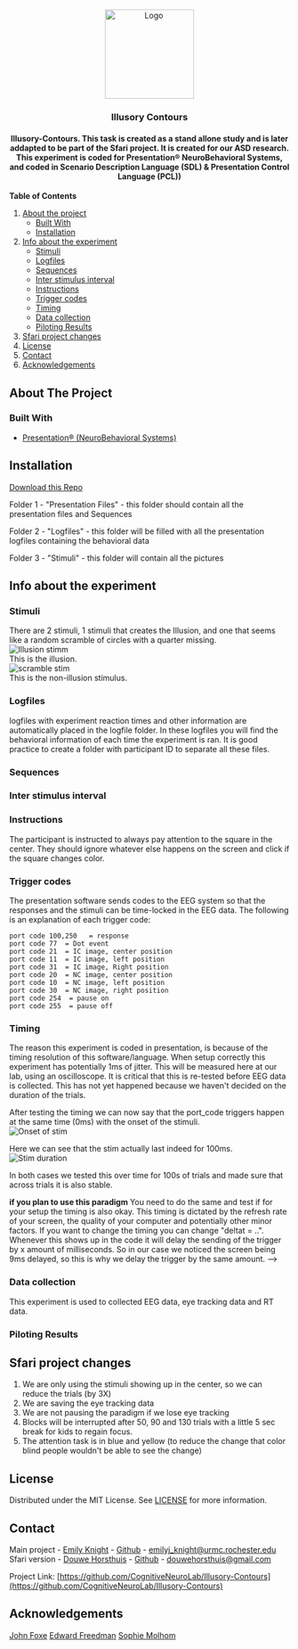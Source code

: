 <br />
<p align="center">
  <a href="https://github.com/CognitiveNeuroLab/Illusory-Contours/">
    <img src="images/logo.jpeg" alt="Logo" width="160" height="160">
  </a> 

<h3 align="center">Illusory Contours</h3>

<h4 align="center"> Illusory-Contours. This task is created as a stand allone study and is later addapted to be part of the Sfari project. It is created for our ASD research. This experiment is coded for Presentation® NeuroBehavioral Systems, and coded in Scenario Description Language (SDL) & Presentation Control Language (PCL)) </h4>


**Table of Contents**
  
1. [About the project](#about-the-project)
    - [Built With](#built-with)
    - [Installation](#installation)
3. [Info about the experiment](#info-about-the-experiment)
    - [Stimuli](#stimuli)
    - [Logfiles](#logfiles)
    - [Sequences](#sequences)
    - [Inter stimulus interval](#inter-stimulus-interval)
    - [Instructions](#instructions)
    - [Trigger codes](#trigger-codes)
    - [Timing](#timing)
    - [Data collection](#data-collection)
    - [Piloting Results](#piloting-results)
3. [Sfari project changes](#sfari-project-changes)    
3. [License](#license)
3. [Contact](#contact)
3. [Acknowledgements](#acknowledgements)



<!-- ABOUT THE PROJECT -->
## About The Project

<!--This project is part of a larger group of experiments for the SFARI grant. All of these paradigms are aimed at our ASD work. 
The aSSR is diminished in autism and in first degree relatives of people with autism (Wilson et al., 2007; Seymour et al., 2020). Presenting clicks at 40 Hz, using the aSSR we will test the integrity of auditory driven gamma band oscillatory function. EEG will be collected while participants are presented with 500 ms duration 40Hz (25ms between clicks) or 27Hz (37ms between clicks) click streams. With the other functioning as a deviant. The stimuli are presented at a comfortable listening level of ~~75dB SPL. These will be presented to central space through a single hidden speaker~~ **still undecided**. Participants will fixate centrally on a cross on the screen in front of them while they try to detect the deviants. Analyses will focus on the gamma band auditory evoked response. See Figure 1 pilot data, aSSR from NTs and individuals with Rett Syndrome.--> 


### Built With

* [Presentation® (NeuroBehavioral Systems)](https://www.neurobs.com/)

## Installation

[Download this Repo](https://github.com/CognitiveNeuroLab/Illusory-Contours/)

Folder 1 - "Presentation Files" - this folder should contain all the presentation files and Sequences

Folder 2 - "Logfiles"           - this folder will be filled with all the presentation logfiles containing the behavioral data

Folder 3 - "Stimuli"            - this folder will contain all the pictures


## Info about the experiment

### Stimuli

There are 2 stimuli, 1 stimuli that creates the Illusion, and one that seems like a random scramble of circles with a quarter missing.  
![Illusion stimm](https://github.com/CognitiveNeuroLab/Illusory-Contours/blob/main/images/illusion.bmp)  
This is the illusion.  
![scramble stim](https://github.com/CognitiveNeuroLab/Illusory-Contours/blob/main/images/scramble.bmp)  
This is the non-illusion stimulus.

### Logfiles

logfiles with experiment reaction times and other information are automatically placed in the logfile folder. In these logfiles you will find the behavioral information of each time the experiment is ran. It is good practice to create a folder with participant ID to separate all these files. 

### Sequences 

<!--There are sequence files that dictate when a deviant will happen. These files are created in MATLAB and contain 1s and 2s. Each 1 results in a standard being presented and every 2 will result a deviant. The rule in MATLAB is that the first 5 trials are always standards and after that there are always at least 2 standards between a deviant. Furthermore, there are 100 trials and the standard/deviant ration is 85/15. 
The experiment chooses a new order for each participant. Currently only 1 sequence file exists. To run the experiment you will first need to open the MATLAB file called MMN_makeSequence and run it 1x. This will create 100 randomized sequence files. -->

### Inter stimulus interval  
  
<!--The paradigm has a somewhat jittered Inter stimulus interval(ISI). The ISI ranges from 500 to 800 ms in 20ms steps. This results in 16 possibilities that are randomized used for 16 trials and randomized again on a loop until the paradigm is done. Like this we make sure that whatever ISI is chosen is random, but also that all of them happen as often as possible within the amount of trials of the paradigm.-->

### Instructions

The participant is instructed to always pay attention to the square in the center. They should ignore whatever else happens on the screen and click if the square changes color. 

### Trigger codes

The presentation software sends codes to the EEG system so that the responses and the stimuli can be time-locked in the EEG data. The following is an explanation of each trigger code: 

```
port code 100,250   = response
port code 77  = Dot event
port code 21  = IC image, center position
port code 11  = IC image, left position
port code 31  = IC image, Right position
port code 20  = NC image, center position
port code 10  = NC image, left position
port code 30  = NC image, right position
port code 254  = pause on
port code 255  = pause off

```

### Timing
The reason this experiment is coded in presentation, is because of the timing resolution of this software/language. When setup correctly this experiment has potentially 1ms of jitter. This will be measured here at our lab, using an oscilloscope. It is critical that this is re-tested before EEG data is collected. This has not yet happened because we haven't decided on the duration of the trials.

After testing the timing we can now say that the port_code triggers happen at the same time (0ms) with the onset of the stimuli.  
![Onset of stim](https://github.com/CognitiveNeuroLab/Illusory-Contours/blob/main/images/IC%20onset.JPG)  
  
Here we can see that the stim actually last indeed for 100ms. 
![Stim duration](https://github.com/CognitiveNeuroLab/Illusory-Contours/blob/main/images/IC%20stim%20duration.JPG)  
  
In both cases we tested this over time for 100s of trials and made sure that across trials it is also stable. 



**if you plan to use this paradigm** 
You need to do the same and test if for your setup the timing is also okay. This timing is dictated by the refresh rate of your screen, the quality of your computer and potentially other minor factors. If you want to change the timing you can change  "deltat = ..". Whenever this shows up in the code it will delay the sending of the trigger by x amount of milliseconds. So in our case we noticed the screen being 9ms delayed, so this is why we delay the trigger by the same amount. 
-->
### Data collection
This experiment is used to collected EEG data, eye tracking data and RT data.  


### Piloting Results  
  
<!--We tested the paradigm on 5 members from our lab and show here that the paradigm indeed works. Specially the 40hz stream seems to be giving the expected reponse in adults and there is reason to thing that the 27hz will be instead more clear in the target age range (8-12y/o). To see more specifics of the analysis [click here](https://github.com/CognitiveNeuroLab/sfari-analysis-pipelines/blob/main/ASSR.md). The results are as followed:  
  
The strength of the evoked response:  
  
![evoked reponse](https://github.com/CognitiveNeuroLab/ASSR-oddball/blob/main/images/ERP_cz.png)  
  
The power spectrum:  
  
![Power Spectrum](https://github.com/CognitiveNeuroLab/ASSR-oddball/blob/main/images/Power_spectrum.jpg)  
The lighter one is the 40hz stream the darker one is the 27Hz.  
  
The time/frequency analysis (using newtimef):  
![Time Frequency analysis 27hz](https://github.com/CognitiveNeuroLab/ASSR-oddball/blob/main/images/Time_freq_27.jpg) ![Time Frequency analysis 40hz](https://github.com/CognitiveNeuroLab/ASSR-oddball/blob/main/images/Time_freq_40.jpg)  
Showing the same pattern where the 40hz stream is clear and the 27hz is not as much.  -->
  
  
## Sfari project changes  
  
1. We are only using the stimuli showing up in the center, so we can reduce the trials (by 3X)  
2. We are saving the eye tracking data  
3. We are not pausing the paradigm if we lose eye tracking  
4. Blocks will be interrupted after 50, 90 and 130 trials with a little 5 sec break for kids to regain focus.   
5. The attention task is in blue and yellow (to reduce the change that color blind people wouldn't be able to see the change)

## License

Distributed under the MIT License. See [LICENSE](https://github.com/CognitiveNeuroLab/ASSR-oddball/blob/master/LICENSE.txt) for more information.


## Contact

Main project - [Emily Knight](https://www.urmc.rochester.edu/pediatrics/developmental-and-behavioral-pediatrics/our-fellows.aspx) - [Github](https://github.com/eknight3) -  emilyj_knight@urmc.rochester.edu
Sfari version - [Douwe Horsthuis](www.douwehorsthuis.com) - [Github](https://github.com/DouweHorsthuis) - douwehorsthuis@gmail.com

Project Link: [https://github.com/CognitiveNeuroLab/Illusory-Contours](https://github.com/CognitiveNeuroLab/Illusory-Contours)


## Acknowledgements
  
[John Foxe](https://www.urmc.rochester.edu/people/29722174-john-j-foxe) 
[Edward Freedman](https://www.urmc.rochester.edu/people/23038240-edward-g-freedman)
[Sophie Molhom](https://www.cognitiveneurolab.com/dr-sophie-molholm)
